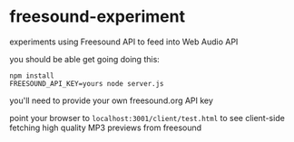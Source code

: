 # freesound-experiment
experiments using Freesound API to feed into Web Audio API

you should be able get going doing this:

```
npm install
FREESOUND_API_KEY=yours node server.js
```

you'll need to provide your own freesound.org API key

point your browser to ```localhost:3001/client/test.html``` to see client-side fetching high quality MP3 previews from freesound
